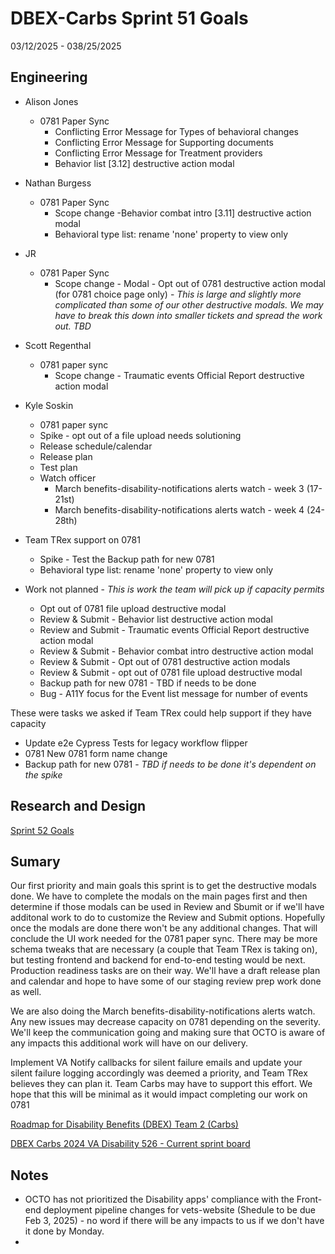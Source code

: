 # DBEX-Carbs Sprint 51 Goals	
03/12/2025 - 038/25/2025

## Engineering
  - Alison Jones
    - 0781 Paper Sync
      - Conflicting Error Message for Types of behavioral changes	
      - Conflicting Error Message for Supporting documents	
      - Conflicting Error Message for Treatment providers	
      - Behavior list [3.12] destructive action modal	
   
  - Nathan Burgess
    - 0781 Paper Sync
      - Scope change -Behavior combat intro [3.11] destructive action modal
      - Behavioral type list: rename 'none' property to view only
  
  - JR
    - 0781 Paper Sync
      - Scope change - Modal - Opt out of 0781 destructive action modal (for 0781 choice page only) - _This is large and slightly more complicated than some of our other destructive modals. We may have to break this down into smaller tickets and spread the work out. TBD_

         
 - Scott Regenthal
    - 0781 paper sync
      - Scope change - Traumatic events Official Report destructive action modal


- Kyle Soskin
    - 0781 paper sync
     - Spike - opt out of a file upload needs solutioning
     - Release schedule/calendar
     - Release plan
     - Test plan	
   - Watch officer
     - March benefits-disability-notifications alerts watch - week 3 (17-21st)
     - March benefits-disability-notifications alerts watch - week 4 (24-28th)	

- Team TRex support on 0781 
  - Spike - Test the Backup path for new 0781
  - Behavioral type list: rename 'none' property to view only

- Work not planned - _This is work the team will pick up if capacity permits_
  - Opt out of 0781 file upload destructive modal	
  - Review & Submit - Behavior list destructive action modal	
  - Review and Submit - Traumatic events Official Report destructive action modal	
  - Review & Submit - Behavior combat intro destructive action modal	
  - Review & Submit - Opt out of 0781 destructive action modals
  - Review & Submit -  opt out of 0781 file upload destructive modal	
  - Backup path for new 0781 - TBD if needs to be done	
  - Bug - A11Y focus for the Event list message for number of events	

These were tasks we asked if Team TRex could help support if they have capacity
  - Update e2e Cypress Tests for legacy workflow flipper	
  - 0781 New 0781 form name change
  - Backup path for new 0781 - _TBD if needs to be done it's dependent on the spike_


## Research and Design
[Sprint 52 Goals](https://dsva.slack.com/docs/T03FECE8V/F07N6EH4EUE)


## Sumary
Our first priority and main goals this sprint is to get the destructive modals done. We have to complete the modals on the main pages first and then determine if those modals can be used in Review and Sbumit or if we'll have additonal work to do to customize the Review and Submit options. 
Hopefully once the modals are done there won't be any additional changes. That will conclude the UI work needed for the 0781 paper sync. There may be more schema tweaks that are necessary (a couple that Team TRex is taking on), but testing frontend and backend for end-to-end testing would be next. 
Production readiness tasks are on their way. We'll have a draft release plan and calendar and hope to have some of our staging review prep work done as well. 

We are also doing the March benefits-disability-notifications alerts watch. Any new issues may decrease capacity on 0781 depending on the severity. We'll keep the communication going and making sure that OCTO is aware of any impacts this additional work will have on our delivery.

Implement VA Notify callbacks for silent failure emails and update your silent failure logging accordingly was deemed a priority, and Team TRex believes they can plan it. Team Carbs may have to support this effort. We hope that this will be minimal as it would impact completing our work on 0781

[Roadmap for Disability Benefits (DBEX) Team 2 (Carbs)](https://app.mural.co/t/departmentofveteransaffairs9999/m/departmentofveteransaffairs9999/1717458460532/5a74ece0ca694a9e6c85b3a1130a8c7b8dabf123?wid=0-1728398176278)

[DBEX Carbs 2024 VA Disability 526 - Current sprint board](https://github.com/orgs/department-of-veterans-affairs/projects/1263/views/9)

## Notes
- OCTO has not prioritized the Disability apps' compliance with the Front-end deployment pipeline changes for vets-website (Shedule to be due Feb 3, 2025) - no word if there will be any impacts to us if we don't have it done by Monday.
- 
